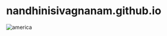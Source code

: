 # nandhinisivagnanam.github.io
![america](https://user-images.githubusercontent.com/69778291/90365657-bb8ae100-e083-11ea-8981-544a0a727117.jpg)
